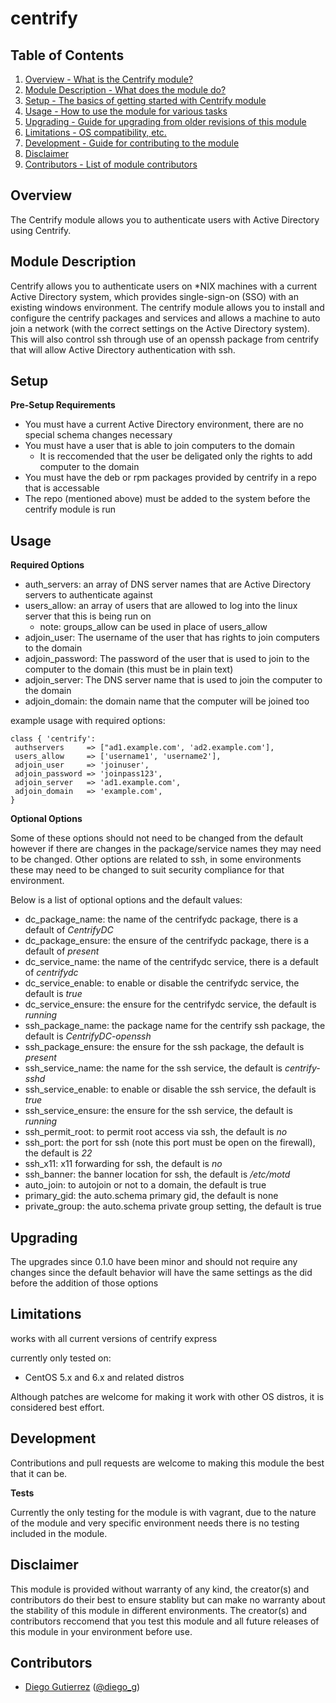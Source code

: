 centrify
========

Table of Contents
------------------

1. [Overview - What is the Centrify module?](#overview)
2. [Module Description - What does the module do?](#module-description)
3. [Setup - The basics of getting started with Centrify module](#setup)
4. [Usage - How to use the module for various tasks](#usage)
5. [Upgrading - Guide for upgrading from older revisions of this module](#upgrading)
6. [Limitations - OS compatibility, etc.](#limitations)
7. [Development - Guide for contributing to the module](#development)
8. [Disclaimer](#disclaimer)
9. [Contributors - List of module contributors](#contributors)

Overview
---------

The Centrify module allows you to authenticate users with Active Directory using Centrify.

Module Description
------------------

Centrify allows you to authenticate users on *NIX machines with a current Active Directory system, which provides single-sign-on (SSO) with an existing windows environment. The centrify module allows you to install and configure the centrify packages and services and allows a machine to auto join a network (with the correct settings on the Active Directory system). This will also control ssh through use of an openssh package from centrify that will allow Active Directory authentication with ssh.

Setup 
-----

**Pre-Setup Requirements**

* You must have a current Active Directory environment, there are no special schema changes necessary
* You must have a user that is able to join computers to the domain
	* It is reccomended that the user be deligated only the rights to add computer to the domain
* You must have the deb or rpm packages provided by centrify in a repo that is accessable 
* The repo (mentioned above) must be added to the system before the centrify module is run

Usage
-----

**Required Options**

* auth_servers: an array of DNS server names that are Active Directory servers to authenticate against
* users_allow: an array of users that are allowed to log into the linux server that this is being run on
	* note: groups\_allow can be used in place of users_allow 
* adjoin_user: The username of the user that has rights to join computers to the domain
* adjoin_password: The password of the user that is used to join to the computer to the domain (this must be in plain text)
* adjoin_server: The DNS server name that is used to join the computer to the domain
* adjoin_domain: the domain name that the computer will be joined too

example usage with required options:
	
	class { 'centrify':
	 authservers     => ["ad1.example.com', 'ad2.example.com'],
	 users_allow     => ['username1', 'username2'],
	 adjoin_user     => 'joinuser',
	 adjoin_password => 'joinpass123',
	 adjoin_server   => 'ad1.example.com',
	 adjoin_domain   => 'example.com',
	}

**Optional Options**

Some of these options should not need to be changed from the default however if there are changes in the package/service names they may need to be changed. Other options are related to ssh, in some environments these may need to be changed to suit security compliance for that environment.

Below is a list of optional options and the default values:

* dc\_package\_name: the name of the centrifydc package, there is a default of *CentrifyDC*
* dc\_package\_ensure: the ensure of the centrifydc package, there is a default of *present*
* dc\_service\_name: the name of the centrifydc service, there is a default of *centrifydc*
* dc\_service\_enable: to enable or disable the centrifydc service, the default is *true*
* dc\_service\_ensure: the ensure for the centrifydc service, the default is *running*
* ssh\_package\_name: the package name for the centrify ssh package, the default is *CentrifyDC-openssh*
* ssh\_package\_ensure: the ensure for the ssh package, the default is *present*
* ssh\_service\_name: the name for the ssh service, the default is *centrify-sshd*
* ssh\_service\_enable: to enable or disable the ssh service, the default is *true*
* ssh\_service\_ensure: the ensure for the ssh service, the default is *running*
* ssh\_permit\_root: to permit root access via ssh, the default is *no*
* ssh_port: the port for ssh (note this port must be open on the firewall), the default is *22*
* ssh_x11: x11 forwarding for ssh, the default is *no*
* ssh_banner: the banner location for ssh, the default is */etc/motd*
* auto_join: to autojoin or not to a domain, the default is true
* primary_gid: the auto.schema primary gid, the default is none
* private_group: the auto.schema private group setting, the default is true

Upgrading
---------

The upgrades since 0.1.0 have been minor and should not require any changes since the default behavior will have the same settings as the did before the addition of those options

Limitations
-----------

works with all current versions of centrify express

currently only tested on:
* CentOS 5.x and 6.x and related distros

Although patches are welcome for making it work with other OS distros, it is considered best effort.

Development
-----------

Contributions and pull requests are welcome to making this module the best that it can be.

**Tests**

Currently the only testing for the module is with vagrant, due to the nature of the module and very specific environment needs there is no testing included in the module.

Disclaimer
----------

This module is provided without warranty of any kind, the creator(s) and contributors do their best to ensure stablity but can make no warranty about the stability of this module in different environments. The creator(s) and contributors reccomend that you test this module and all future releases of this module in your environment before use.

Contributors
------------

* [Diego Gutierrez](https://github.com/dgutierrez1287) ([@diego_g](https://twitter.com/diego_g))


